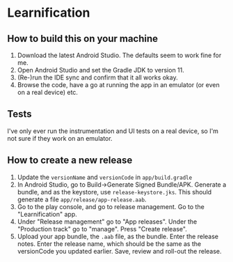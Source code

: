 # Learnification

## How to build this on your machine

1. Download the latest Android Studio. The defaults seem to work fine for me.
2. Open Android Studio and set the Gradle JDK to version 11.
3. (Re-)run the IDE sync and confirm that it all works okay.
4. Browse the code, have a go at running the app in an emulator (or even on a real device) etc.

## Tests

I've only ever run the instrumentation and UI tests on a real device, so I'm not sure if they work on an emulator. 

## How to create a new release

1. Update the `versionName` and `versionCode` in `app/build.gradle`
2. In Android Studio, go to Build->Generate Signed Bundle/APK. Generate a bundle, and as the
keystore, use `release-keystore.jks`. This should generate a file `app/release/app-release.aab`.
3. Go to the play console, and go to release management. Go to the "Learnification" app.
4. Under "Release management" go to "App releases". Under the "Production track" go to "manage".
Press "Create release".
5. Upload your app bundle, the `.aab` file, as the bundle. Enter the release notes. Enter the
release name, which should be the same as the versionCode you updated earlier. Save, review and
roll-out the release.
